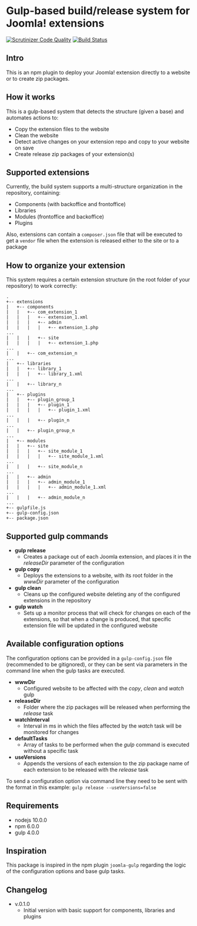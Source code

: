 # Gulp-based build/release system for Joomla! extensions

[![Scrutinizer Code Quality](https://scrutinizer-ci.com/g/redCOMPONENT-COM/joomla-build/badges/quality-score.png?b=master)](https://scrutinizer-ci.com/g/redCOMPONENT-COM/joomla-build/?branch=master)
[![Build Status](https://scrutinizer-ci.com/g/redCOMPONENT-COM/joomla-build/badges/build.png?b=master)](https://scrutinizer-ci.com/g/redCOMPONENT-COM/joomla-build/build-status/master)

## Intro

This is an npm plugin to deploy your Joomla! extension directly to a website or to create zip packages.

## How it works

This is a gulp-based system that detects the structure (given a base) and automates actions to:

-   Copy the extension files to the website
-   Clean the website
-   Detect active changes on your extension repo and copy to your website on save
-   Create release zip packages of your extension(s)

## Supported extensions

Currently, the build system supports a multi-structure organization in the repository, containing:

-   Components (with backoffice and frontoffice)
-   Libraries
-   Modules (frontoffice and backoffice)
-   Plugins

Also, extensions can contain a `composer.json` file that will be executed to get a `vendor` file when the extension is released either to the site or to a package

## How to organize your extension

This system requires a certain extension structure (in the root folder of your repository) to work correctly:

```
.
+-- extensions
|   +-- components
|   |   +-- com_extension_1
|   |   |   +-- extension_1.xml
|   |   |   +-- admin
|   |   |   |   +-- extension_1.php
...
|   |   |   +-- site
|   |   |   |   +-- extension_1.php
...
|   |   +-- com_extension_n
...
|   +-- libraries
|   |   +-- library_1
|   |   |   +-- library_1.xml
...
|   |   +-- library_n
...
|   +-- plugins
|   |   +-- plugin_group_1
|   |   |   +-- plugin_1
|   |   |   |   +-- plugin_1.xml
...
|   |   |   +-- plugin_n
...
|   |   +-- plugin_group_n
...
|   +-- modules
|   |   +-- site
|   |   |   +-- site_module_1
|   |   |   |   +-- site_module_1.xml
...
|   |   |   +-- site_module_n
...
|   |   +-- admin
|   |   |   +-- admin_module_1
|   |   |   |   +-- admin_module_1.xml
...
|   |   |   +-- admin_module_n
...
+-- gulpfile.js
+-- gulp-config.json
+-- package.json
```

## Supported gulp commands

-   **gulp release**
    -   Creates a package out of each Joomla extension, and places it in the _releaseDir_ parameter of the configuration
-   **gulp copy**
    -   Deploys the extensions to a website, with its root folder in the _wwwDir_ parameter of the configuration
-   **gulp clean**
    -   Cleans up the configured website deleting any of the configured extensions in the repository
-   **gulp watch**
    -   Sets up a monitor process that will check for changes on each of the extensions, so that when a change is produced, that specific extension file will be updated in the configured website

## Available configuration options

The configuration options can be provided in a `gulp-config.json` file (recommended to be gitignored), or they can be sent via parameters in the command line when the gulp tasks are executed.

-   **wwwDir**
    -   Configured website to be affected with the _copy_, _clean_ and _watch_ gulp
-   **releaseDir**
    -   Folder where the zip packages will be released when performing the _release_ task
-   **watchInterval**
    -   Interval in ms in which the files affected by the _watch_ task will be monitored for changes
-   **defaultTasks**
    -   Array of tasks to be performed when the _gulp_ command is executed without a specific task
-   **useVersions**
    -   Appends the versions of each extension to the zip package name of each extension to be released with the _release_ task

To send a configuration option via command line they need to be sent with the format in this example: `gulp release --useVersions=false`

## Requirements

-   nodejs 10.0.0
-   npm 6.0.0
-   gulp 4.0.0

## Inspiration

This package is inspired in the npm plugin `joomla-gulp` regarding the logic of the configuration options and base gulp tasks.

## Changelog

-   v.0.1.0
    -   Initial version with basic support for components, libraries and plugins
